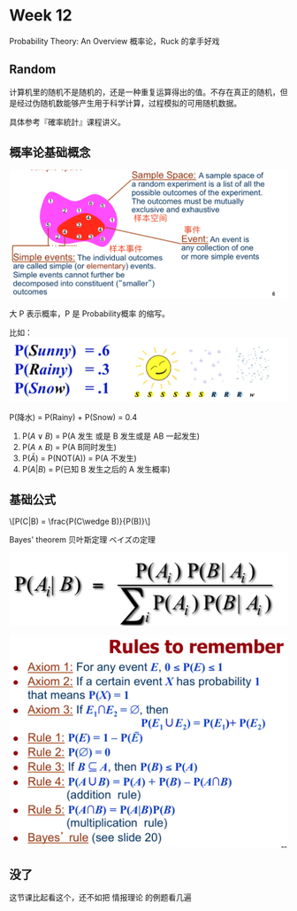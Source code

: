 # Week 12
Probability Theory:  An Overview
概率论，Ruck 的拿手好戏

## Random
计算机里的随机不是随机的，还是一种重复运算得出的值。不存在真正的随机，但是经过伪随机数能够产生用于科学计算，过程模拟的可用随机数据。

具体参考『確率統計』课程讲义。

## 概率论基础概念

![](media/15164313849739/15164318410566.jpg)

大 P 表示概率，P 是 Probability概率 的缩写。

比如：
![](media/15164313849739/15164318826054.jpg)

P(降水) = P(Rainy) + P(Snow) = 0.4

1. P($A \vee  B$) = P(A 发生 或是 B 发生或是 AB 一起发生)
2. P($A \wedge B$) = P(A B同时发生)
3. P($\bar A$) = P(NOT(A)) = P(A 不发生) 
4. P($A|B$) = P(已知 B 发生之后的 A 发生概率)
    
## 基础公式
\\[P(C|B) = \frac{P(C\wedge B)}{P(B)}\\]

Bayes' theorem
贝叶斯定理 ベイズの定理

![](media/15164313849739/15164325422960.jpg)

![](media/15164313849739/15164327728333.jpg)


## 没了
这节课比起看这个，还不如把 情报理论 的例题看几遍

